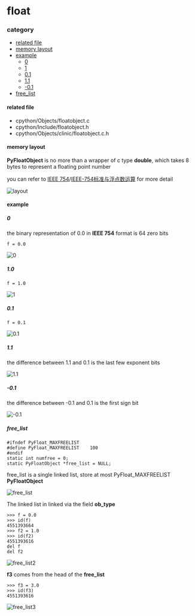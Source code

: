 # float

### category

* [related file](#related-file)
* [memory layout](#memory-layout)
* [example](#example)
	* [0](#0)
	* [1](#1)
	* [0.1](#0.1)
	* [1.1](#1.1)
	* [-0.1](#-0.1)
* [free_list](#free_list)

#### related file
* cpython/Objects/floatobject.c
* cpython/Include/floatobject.h
* cpython/Objects/clinic/floatobject.c.h

#### memory layout

**PyFloatObject** is no more than a wrapper of c type **double**, which takes 8 bytes to represent a floating point number

you can refer to [IEEE 754](https://en.wikipedia.org/wiki/IEEE_754-1985)/[IEEE-754标准与浮点数运算](https://blog.csdn.net/m0_37972557/article/details/84594879) for more detail

![layout](https://github.com/zpoint/CPython-Internals/blob/master/BasicObject/float/layout.png)

#### example

##### 0

the binary representation of 0.0 in **IEEE 754** format is 64 zero bits

	f = 0.0

![0](https://github.com/zpoint/CPython-Internals/blob/master/BasicObject/float/0.png)

##### 1.0

	f = 1.0

![1](https://github.com/zpoint/CPython-Internals/blob/master/BasicObject/float/1.png)

##### 0.1

	f = 0.1

![0.1](https://github.com/zpoint/CPython-Internals/blob/master/BasicObject/float/0.1.png)

##### 1.1

the difference between 1.1 and 0.1 is the last few exponent bits

![1.1](https://github.com/zpoint/CPython-Internals/blob/master/BasicObject/float/1.1.png)

##### -0.1

the difference between -0.1 and 0.1 is the first sign bit

![-0.1](https://github.com/zpoint/CPython-Internals/blob/master/BasicObject/float/-0.1.png)

##### free_list

    #ifndef PyFloat_MAXFREELIST
    #define PyFloat_MAXFREELIST    100
    #endif
    static int numfree = 0;
    static PyFloatObject *free_list = NULL;

free_list is a single linked list, store at most PyFloat_MAXFREELIST **PyFloatObject**

![free_list](https://github.com/zpoint/CPython-Internals/blob/master/BasicObject/float/free_list.png)

The linked list in linked via the field **ob_type**

	>>> f = 0.0
	>>> id(f)
	4551393664
    >>> f2 = 1.0
    >>> id(f2)
    4551393616
    del f
    del f2

![free_list2](https://github.com/zpoint/CPython-Internals/blob/master/BasicObject/float/free_list2.png)

**f3** comes from the head of the **free_list**

	>>> f3 = 3.0
	>>> id(f3)
	4551393616

![free_list3](https://github.com/zpoint/CPython-Internals/blob/master/BasicObject/float/free_list3.png)
